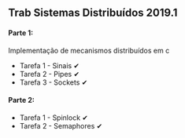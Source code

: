 ## Trab Sistemas Distribuídos 2019.1

#### Parte 1:

Implementação de mecanismos distribuídos em  c

- Tarefa 1 - Sinais ✔
- Tarefa 2 - Pipes ✔
- Tarefa 3 - Sockets ✔

#### Parte 2:

- Tarefa 1 - Spinlock ✔
- Tarefa 2 - Semaphores ✔
